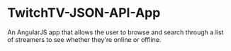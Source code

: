 # TwitchTV-JSON-API-App
An AngularJS app that allows the user to browse and search through a list of streamers to see whether they're online or offline.
